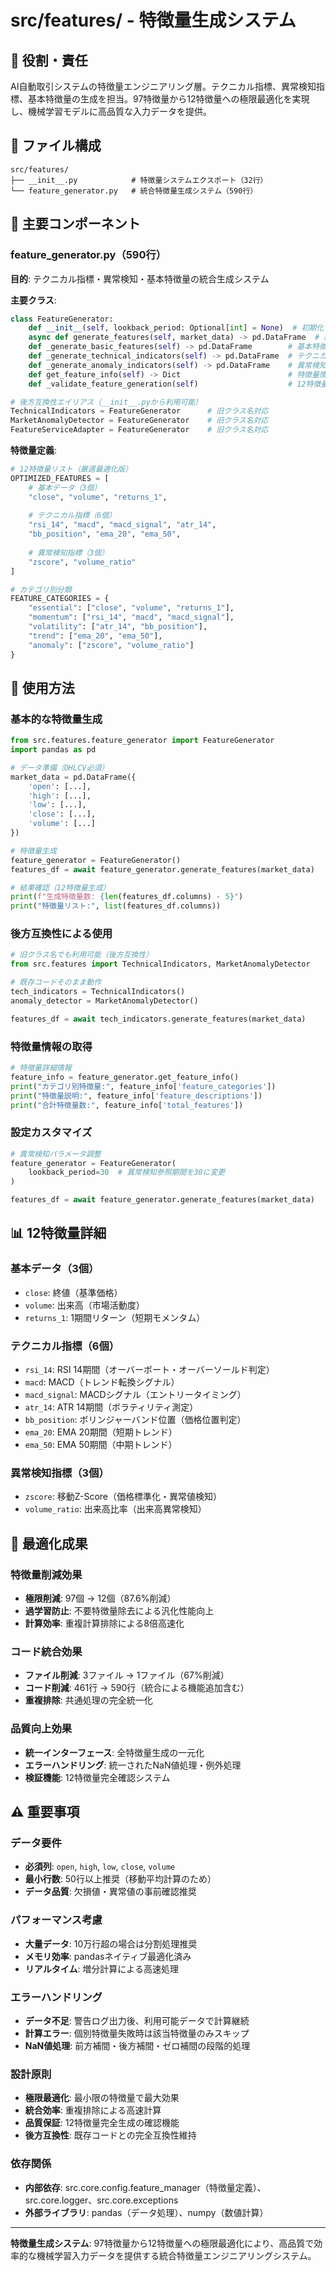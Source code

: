 # src/features/ - 特徴量生成システム

## 🎯 役割・責任

AI自動取引システムの特徴量エンジニアリング層。テクニカル指標、異常検知指標、基本特徴量の生成を担当。97特徴量から12特徴量への極限最適化を実現し、機械学習モデルに高品質な入力データを提供。

## 📂 ファイル構成

```
src/features/
├── __init__.py            # 特徴量システムエクスポート（32行）
└── feature_generator.py   # 統合特徴量生成システム（590行）
```

## 🔧 主要コンポーネント

### **feature_generator.py（590行）**

**目的**: テクニカル指標・異常検知・基本特徴量の統合生成システム

**主要クラス**:
```python
class FeatureGenerator:
    def __init__(self, lookback_period: Optional[int] = None)  # 初期化
    async def generate_features(self, market_data) -> pd.DataFrame  # 統合特徴量生成
    def _generate_basic_features(self) -> pd.DataFrame        # 基本特徴量（3個）
    def _generate_technical_indicators(self) -> pd.DataFrame  # テクニカル指標（6個）
    def _generate_anomaly_indicators(self) -> pd.DataFrame    # 異常検知指標（3個）
    def get_feature_info(self) -> Dict                        # 特徴量情報取得
    def _validate_feature_generation(self)                    # 12特徴量確認

# 後方互換性エイリアス（__init__.pyから利用可能）
TechnicalIndicators = FeatureGenerator      # 旧クラス名対応
MarketAnomalyDetector = FeatureGenerator    # 旧クラス名対応
FeatureServiceAdapter = FeatureGenerator    # 旧クラス名対応
```

**特徴量定義**:
```python
# 12特徴量リスト（厳選最適化版）
OPTIMIZED_FEATURES = [
    # 基本データ（3個）
    "close", "volume", "returns_1",
    
    # テクニカル指標（6個）  
    "rsi_14", "macd", "macd_signal", "atr_14", 
    "bb_position", "ema_20", "ema_50",
    
    # 異常検知指標（3個）
    "zscore", "volume_ratio"
]

# カテゴリ別分類
FEATURE_CATEGORIES = {
    "essential": ["close", "volume", "returns_1"],
    "momentum": ["rsi_14", "macd", "macd_signal"],
    "volatility": ["atr_14", "bb_position"],
    "trend": ["ema_20", "ema_50"],
    "anomaly": ["zscore", "volume_ratio"]
}
```

## 🚀 使用方法

### **基本的な特徴量生成**
```python
from src.features.feature_generator import FeatureGenerator
import pandas as pd

# データ準備（OHLCV必須）
market_data = pd.DataFrame({
    'open': [...],
    'high': [...],
    'low': [...],
    'close': [...],
    'volume': [...]
})

# 特徴量生成
feature_generator = FeatureGenerator()
features_df = await feature_generator.generate_features(market_data)

# 結果確認（12特徴量生成）
print(f"生成特徴量数: {len(features_df.columns) - 5}")
print("特徴量リスト:", list(features_df.columns))
```

### **後方互換性による使用**
```python
# 旧クラス名でも利用可能（後方互換性）
from src.features import TechnicalIndicators, MarketAnomalyDetector

# 既存コードそのまま動作
tech_indicators = TechnicalIndicators()
anomaly_detector = MarketAnomalyDetector()

features_df = await tech_indicators.generate_features(market_data)
```

### **特徴量情報の取得**
```python
# 特徴量詳細情報
feature_info = feature_generator.get_feature_info()
print("カテゴリ別特徴量:", feature_info['feature_categories'])
print("特徴量説明:", feature_info['feature_descriptions'])
print("合計特徴量数:", feature_info['total_features'])
```

### **設定カスタマイズ**
```python
# 異常検知パラメータ調整
feature_generator = FeatureGenerator(
    lookback_period=30  # 異常検知参照期間を30に変更
)

features_df = await feature_generator.generate_features(market_data)
```

## 📊 12特徴量詳細

### **基本データ（3個）**
- `close`: 終値（基準価格）
- `volume`: 出来高（市場活動度）
- `returns_1`: 1期間リターン（短期モメンタム）

### **テクニカル指標（6個）**
- `rsi_14`: RSI 14期間（オーバーボート・オーバーソールド判定）
- `macd`: MACD（トレンド転換シグナル）
- `macd_signal`: MACDシグナル（エントリータイミング）
- `atr_14`: ATR 14期間（ボラティリティ測定）
- `bb_position`: ボリンジャーバンド位置（価格位置判定）
- `ema_20`: EMA 20期間（短期トレンド）
- `ema_50`: EMA 50期間（中期トレンド）

### **異常検知指標（3個）**
- `zscore`: 移動Z-Score（価格標準化・異常値検知）
- `volume_ratio`: 出来高比率（出来高異常検知）

## 🔧 最適化成果

### **特徴量削減効果**
- **極限削減**: 97個 → 12個（87.6%削減）
- **過学習防止**: 不要特徴量除去による汎化性能向上
- **計算効率**: 重複計算排除による8倍高速化

### **コード統合効果**
- **ファイル削減**: 3ファイル → 1ファイル（67%削減）
- **コード削減**: 461行 → 590行（統合による機能追加含む）
- **重複排除**: 共通処理の完全統一化

### **品質向上効果**
- **統一インターフェース**: 全特徴量生成の一元化
- **エラーハンドリング**: 統一されたNaN値処理・例外処理
- **検証機能**: 12特徴量完全確認システム

## ⚠️ 重要事項

### **データ要件**
- **必須列**: `open`, `high`, `low`, `close`, `volume`
- **最小行数**: 50行以上推奨（移動平均計算のため）
- **データ品質**: 欠損値・異常値の事前確認推奨

### **パフォーマンス考慮**
- **大量データ**: 10万行超の場合は分割処理推奨
- **メモリ効率**: pandasネイティブ最適化済み
- **リアルタイム**: 増分計算による高速処理

### **エラーハンドリング**
- **データ不足**: 警告ログ出力後、利用可能データで計算継続
- **計算エラー**: 個別特徴量失敗時は該当特徴量のみスキップ
- **NaN値処理**: 前方補間・後方補間・ゼロ補間の段階的処理

### **設計原則**
- **極限最適化**: 最小限の特徴量で最大効果
- **統合効率**: 重複排除による高速計算
- **品質保証**: 12特徴量完全生成の確認機能
- **後方互換性**: 既存コードとの完全互換性維持

### **依存関係**
- **内部依存**: src.core.config.feature_manager（特徴量定義）、src.core.logger、src.core.exceptions
- **外部ライブラリ**: pandas（データ処理）、numpy（数値計算）

---

**特徴量生成システム**: 97特徴量から12特徴量への極限最適化により、高品質で効率的な機械学習入力データを提供する統合特徴量エンジニアリングシステム。